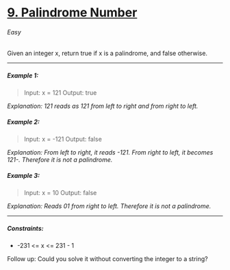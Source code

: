 # [9. Palindrome Number](http://https://leetcode.com/problems/palindrome-number/ "9. Palindrome Number")
###### Easy


Given an integer x, return true if x is a palindrome, and false otherwise.

------------

##### Example 1:

> Input: x = 121
Output: true

*Explanation: 121 reads as 121 from left to right and from right to left.*

##### Example 2:
> Input: x = -121
Output: false

*Explanation: From left to right, it reads -121. From right to left, it becomes 121-. Therefore it is not a palindrome.*

##### Example 3:
> Input: x = 10
Output: false

*Explanation: Reads 01 from right to left. Therefore it is not a palindrome.*

------------

##### Constraints:

- -231 <= x <= 231 - 1

Follow up: Could you solve it without converting the integer to a string?
